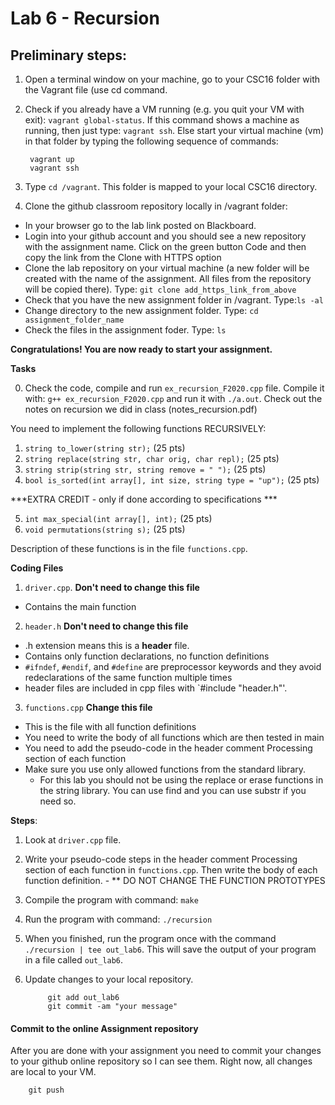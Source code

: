 # Lab 6 - Recursion

## Preliminary steps: 

1. Open a terminal window on your machine, go to your CSC16 folder with the Vagrant file (use cd command.
2. Check if you already have a VM running (e.g. you quit your VM with exit): `vagrant global-status`. If this command shows a machine as running, then just type: `vagrant ssh`. Else start your virtual machine (vm) in that folder by typing the following sequence of commands: 

		vagrant up
		vagrant ssh 

2. Type `cd /vagrant`. This folder is mapped to your local CSC16 directory.

3. Clone the github classroom repository locally in /vagrant folder:
	
  - In your browser go to the lab link posted on Blackboard.
  - Login into your github account and you should see a new repository with 
the assignment name. Click on the green button Code and then copy the link from the Clone with HTTPS option
  - Clone the lab repository on your virtual machine (a new folder will be created with the name of the assignment. All files from the repository will be copied there). Type: `git clone add_https_link_from_above`
  - Check that you have the new assignment folder in /vagrant. Type:`ls -al`
  - Change directory to the new assignment folder. Type: `cd assignment_folder_name`
  - Check the files in the assignment foder. Type: `ls`
		
**Congratulations! You are now ready to start your assignment.**


**Tasks**

0. Check the code, compile and run `ex_recursion_F2020.cpp` file. Compile it with: `g++ ex_recursion_F2020.cpp` and run it with `./a.out`. Check out the notes on recursion we did in class (notes_recursion.pdf)

You need to implement the following functions RECURSIVELY:
1. `string to_lower(string str);` (25 pts)
2. `string replace(string str, char orig, char repl);` (25 pts)
3. `string strip(string str, string remove = " ");` (25 pts)
4. `bool is_sorted(int array[], int size, string type = "up");` (25 pts)

***EXTRA CREDIT - only if done according to specifications ***

5. `int max_special(int array[], int);` (25 pts)
6. `void permutations(string s);` (25 pts)

Description of these functions is in the file `functions.cpp`. 

**Coding Files** 

1. `driver.cpp`. **Don't need to change this file**
  - Contains the main function
2. `header.h` **Don't need to change this file**
  - .h extension means this is a **header** file.
  - Contains only function declarations, no function definitions
  - `#ifndef`, `#endif`, and `#define` are preprocessor keywords and they avoid redeclarations of the same function multiple times
  - header files are included in cpp files with `#include "header.h"'. 
3. `functions.cpp` **Change this file**
  - This is the file with all function definitions
  - You need to write the body of all functions which are then tested in main
  - You need to add the pseudo-code in the header comment Processing section of each function
  - Make sure you use only allowed functions from the standard library. 
  	- For this lab you should not be using the replace or erase functions in the string library. You can use find and you can use substr if you need so. 
  
**Steps**:
1. Look at `driver.cpp` file. 
3. Write your pseudo-code steps in the header comment Processing section of each function in `functions.cpp`. Then write the body of each function definition. - ** DO NOT CHANGE THE FUNCTION PROTOTYPES
4. Compile the program with command: `make`
5. Run the program with command: `./recursion`
6. When you finished, run the program once with the command `./recursion | tee out_lab6`. This will save the output 
of your program in a file called `out_lab6`.  
7. Update changes to your local repository. 
			
			git add out_lab6
			git commit -am "your message"

	
#### Commit to the online Assignment repository 

After you are done with your assignment you need to commit your changes to your github online repository so I can see them. Right now, all changes are local to your VM. 
	
		git push







